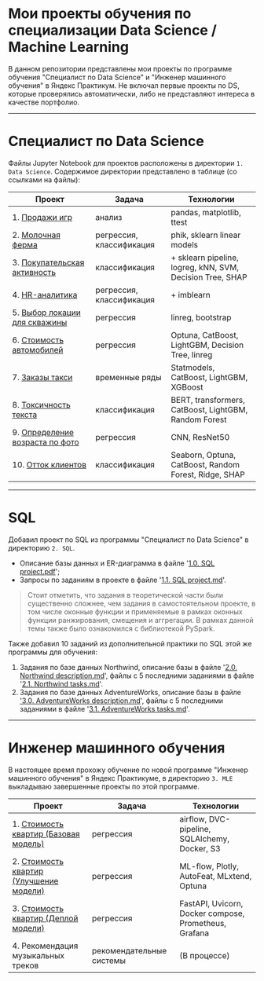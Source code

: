 # Мои проекты обучения по специализации Data Science / Machine Learning

В данном репозитории представлены мои проекты по программе обучения "Специалист по Data Science" и "Инженер машинного обучения" в Яндекс Практикум. Не включал первые проекты по DS, которые проверялись автоматически, либо не представляют интереса в качестве портфолио.

---
# Специалист по Data Science
Файлы Jupyter Notebook для проектов расположены в директории `1. Data Science`. Содержимое директории представлено в таблице (со ссылками на файлы):
<table>
    <thead>
        <tr>
            <th>Проект</th>
            <th>Задача</th>
            <th>Технологии</th>
        </tr>
    </thead>
    <tbody>
        <tr>
            <td>1. <a href="1.%20Data%20Science/01.%20Game%20sales.ipynb">Продажи игр</a></td>
            <td>анализ</td>
            <td>pandas, matplotlib, ttest</td>
        </tr>
        <tr>
            <td>2. <a href="1.%20Data%20Science/02.%20Milk%20farm.ipynb">Молочная ферма</a></td>
            <td>регрессия, классификация</td>
            <td>phik, sklearn linear models</td>
        </tr>
        <tr>
            <td>3. <a href="1.%20Data%20Science/03.%20Customer%20activity.ipynb">Покупательская активность</a></td>
            <td>классификация</td>
            <td>+ sklearn pipeline, logreg, kNN, SVM, Decision Tree, SHAP</td>
        </tr>
        <tr>
            <td>4. <a href="1.%20Data%20Science/04.%20HR%20analytics.ipynb">HR-аналитика</a></td>
            <td>регрессия, классификация</td>
            <td>+ imblearn</td>
        </tr>
        <tr>
            <td>5. <a href="1.%20Data%20Science/05.%20Oil%20location.ipynb">Выбор локации для скважины</a></td>
            <td>регрессия</td>
            <td>linreg, bootstrap</td>
        </tr>
        <tr>
            <td>6. <a href="1.%20Data%20Science/06.%20Car%20price.ipynb">Стоимость автомобилей</a></td>
            <td>регрессия</td>
            <td>Optuna, CatBoost, LightGBM, Decision Tree, linreg</td>
        </tr>
        <tr>
            <td>7. <a href="1.%20Data%20Science/07.%20Taxi%20orders.ipynb">Заказы такси</a></td>
            <td>временные ряды</td>
            <td>Statmodels, CatBoost, LightGBM, XGBoost</td>
        </tr>
        <tr>
            <td>8. <a href="1.%20Data%20Science/08.%20Toxic%20comments.ipynb">Токсичность текста</a></td>
            <td>классификация</td>
            <td>BERT, transformers, CatBoost, LightGBM, Random Forest</td>
        </tr>
        <tr>
            <td>9. <a href="1.%20Data%20Science/09.%20Computer%20vision.ipynb">Определение возраста по фото</a></td>
            <td>регрессия</td>
            <td>CNN, ResNet50</td>
        </tr>
        <tr>
            <td>10. <a href="1.%20Data%20Science/10.%20Customer%20churn.ipynb">Отток клиентов</a></td>
            <td>классификация</td>
            <td>Seaborn, Optuna, CatBoost, Random Forest, Ridge, SHAP</td>
        </tr>
    </tbody>
</table>

---
# SQL
Добавил проект по SQL из программы "Специалист по Data Science" в директорию `2. SQL`.
- Описание базы данных и ER-диаграмма в файле '[1.0. SQL project.pdf](2.%20SQL/1.0.%20SQL%20project.pdf)';
- Запросы по заданиям в проекте в файле '[1.1. SQL project.md](2.%20SQL/1.1.%20SQL%20project.md)'. 

> Стоит отметить, что задания в теоретической части были существенно сложнее, чем задания в самостоятельном проекте, в том числе оконные функции и применяемые в рамках оконных функции ранжирования, смещения и аггрегации. В рамках данной темы также было ознакомился с библиотекой PySpark.

Также добавил 10 заданий из дополнительной практики по SQL этой же программы для обучения:

1. Задания по базе данных Northwind, описание базы в файле '[2.0. Northwind description.md](2.%20SQL/2.0.%20Northwind%20description.md)', файлы с 5 последними заданиями в файле '[2.1. Northwind tasks.md](2.%20SQL/2.1.%20Northwind%20tasks.md)'.
2. Задания по базе данных AdventureWorks, описание базы в файле ['3.0. AdventureWorks description.md](2.%20SQL/3.0.%20AdventureWorks%20description.md)', файлы с 5 последними заданиями в файле '[3.1. AdventureWorks tasks.md](2.%20SQL/3.1.%20AdventureWoks%20tasks.md)'.

---
# Инженер машинного обучения
В настоящее время прохожу обучение по новой программе "Инженер машинного обучения" в Яндекс Практикуме, в директорию `3. MLE` выкладываю завершенные проекты по этой программе. 

<table>
    <thead>
        <tr>
            <th>Проект</th>
            <th>Задача</th>
            <th>Технологии</th>
        </tr>
    </thead>
    <tbody>
        <tr>
            <td>1. <a href="3.%20MLE/1.%20Baseline%20model">Стоимость квартир (Базовая модель)</a></td>
            <td>регрессия</td>
            <td>airflow, DVC-pipeline, SQLAlchemy, Docker, S3</td>
        </tr>
        <tr>
            <td>2. <a href="3.%20MLE/2.%20Improving%20model">Стоимость квартир (Улучшение модели)</a></td>
            <td>регрессия</td>
            <td>ML-flow, Plotly, AutoFeat, MLxtend, Optuna</td>
        </tr>
        <tr>
            <td>3. <a href="3.%20MLE/3.%20Deploy%20model">Стоимость квартир (Деплой модели)</a></td>
            <td>регрессия</td>
            <td>FastAPI, Uvicorn, Docker compose, Prometheus, Grafana</td>
        </tr>
        <tr>
            <td>4. Рекомендация музыкальных треков</td>
            <td>рекомендательные системы</td>
            <td>(В процессе)</td>
        </tr>
    </tbody>
</table>
